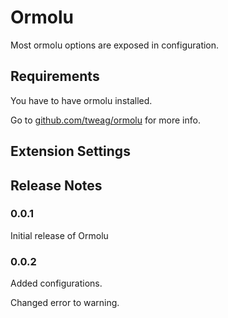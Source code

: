 # Ormolu

Most ormolu options are exposed in configuration.

## Requirements

You have to have ormolu installed.

Go to [github.com/tweag/ormolu](https://github.com/tweag/ormolu#building) for more info.

## Extension Settings

## Release Notes

### 0.0.1

Initial release of Ormolu

### 0.0.2

Added configurations.

Changed error to warning.
